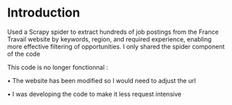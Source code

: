 # Introduction
Used a Scrapy spider to extract hundreds of job postings from the France Travail website by keywords, region, and required experience, enabling more effective filtering of opportunities. 
I only shared the spider component of the code 

This code is no longer fonctionnal : 

• The website has been modified so I would need to adjust the url 

• I was developing the code to make it less request intensive 
